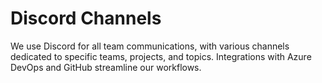 # Discord Channels

We use Discord for all team communications, with various channels dedicated to specific teams, projects, and topics. Integrations with Azure DevOps and GitHub streamline our workflows.
